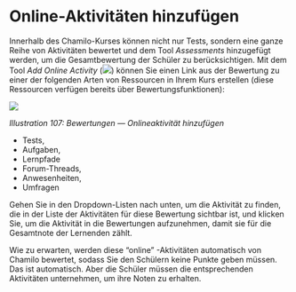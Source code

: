 # Online-Aktivitäten hinzufügen

Innerhalb des Chamilo-Kurses können nicht nur Tests, sondern eine ganze Reihe von Aktivitäten bewertet und dem Tool _Assessments_ hinzugefügt werden, um die Gesamtbewertung der Schüler zu berücksichtigen. Mit dem Tool _Add Online Activity_ \(![](../../.gitbook/assets/graphics200.png)\) können Sie einen Link aus der Bewertung zu einer der folgenden Arten von Ressourcen in Ihrem Kurs erstellen \(diese Ressourcen verfügen bereits über Bewertungsfunktionen\):

![](../../.gitbook/assets/images140%20%281%29.png)

_Illustration 107: Bewertungen — Onlineaktivität hinzufügen_

* Tests,
* Aufgaben,
* Lernpfade
* Forum-Threads,
* Anwesenheiten,
* Umfragen

Gehen Sie in den Dropdown-Listen nach unten, um die Aktivität zu finden, die in der Liste der Aktivitäten für diese Bewertung sichtbar ist, und klicken Sie, um die Aktivität in die Bewertungen aufzunehmen, damit sie für die Gesamtnote der Lernenden zählt.

Wie zu erwarten, werden diese “online” -Aktivitäten automatisch von Chamilo bewertet, sodass Sie den Schülern keine Punkte geben müssen. Das ist automatisch. Aber die Schüler müssen die entsprechenden Aktivitäten unternehmen, um ihre Noten zu erhalten.